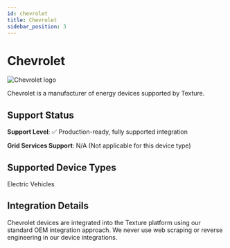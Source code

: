 ```yaml
---
id: chevrolet
title: Chevrolet
sidebar_position: 3
---
```


# Chevrolet

<div style={{ textAlign: 'center', margin: '20px 0' }}>
  <img 
    src="https://device.cms.texture.energy/logo/%20Chevrolet%20Vector%20Icon.svg" 
    alt="Chevrolet logo" 
    style={{ maxWidth: '200px', maxHeight: '150px' }}
  />
</div>

Chevrolet is a manufacturer of energy devices supported by Texture.



## Support Status

**Support Level**: ✅ Production-ready, fully supported integration

**Grid Services Support**: N/A (Not applicable for this device type)

## Supported Device Types

Electric Vehicles

## Integration Details

Chevrolet devices are integrated into the Texture platform using our standard OEM integration approach. We never use web scraping or reverse engineering in our device integrations.

